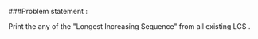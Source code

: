 ###Problem statement : 

Print the any of the "Longest Increasing Sequence" from all existing LCS .
